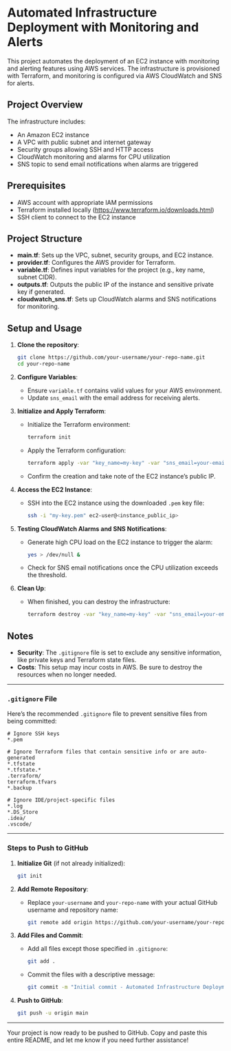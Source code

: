
# Automated Infrastructure Deployment with Monitoring and Alerts

This project automates the deployment of an EC2 instance with monitoring and alerting features using AWS services. 
The infrastructure is provisioned with Terraform, and monitoring is configured via AWS CloudWatch and SNS for alerts.

## Project Overview

The infrastructure includes:
- An Amazon EC2 instance
- A VPC with public subnet and internet gateway
- Security groups allowing SSH and HTTP access
- CloudWatch monitoring and alarms for CPU utilization
- SNS topic to send email notifications when alarms are triggered

## Prerequisites

- AWS account with appropriate IAM permissions
- Terraform installed locally (https://www.terraform.io/downloads.html)
- SSH client to connect to the EC2 instance

## Project Structure

- **main.tf**: Sets up the VPC, subnet, security groups, and EC2 instance.
- **provider.tf**: Configures the AWS provider for Terraform.
- **variable.tf**: Defines input variables for the project (e.g., key name, subnet CIDR).
- **outputs.tf**: Outputs the public IP of the instance and sensitive private key if generated.
- **cloudwatch_sns.tf**: Sets up CloudWatch alarms and SNS notifications for monitoring.

## Setup and Usage

1. **Clone the repository**:
   ```bash
   git clone https://github.com/your-username/your-repo-name.git
   cd your-repo-name
   ```

2. **Configure Variables**:
   - Ensure `variable.tf` contains valid values for your AWS environment.
   - Update `sns_email` with the email address for receiving alerts.

3. **Initialize and Apply Terraform**:
   - Initialize the Terraform environment:
     ```bash
     terraform init
     ```
   - Apply the Terraform configuration:
     ```bash
     terraform apply -var "key_name=my-key" -var "sns_email=your-email@example.com"
     ```
   - Confirm the creation and take note of the EC2 instance’s public IP.

4. **Access the EC2 Instance**:
   - SSH into the EC2 instance using the downloaded `.pem` key file:
     ```bash
     ssh -i "my-key.pem" ec2-user@<instance_public_ip>
     ```

5. **Testing CloudWatch Alarms and SNS Notifications**:
   - Generate high CPU load on the EC2 instance to trigger the alarm:
     ```bash
     yes > /dev/null &
     ```
   - Check for SNS email notifications once the CPU utilization exceeds the threshold.

6. **Clean Up**:
   - When finished, you can destroy the infrastructure:
     ```bash
     terraform destroy -var "key_name=my-key" -var "sns_email=your-email@example.com"
     ```

## Notes

- **Security**: The `.gitignore` file is set to exclude any sensitive information, like private keys and Terraform state files.
- **Costs**: This setup may incur costs in AWS. Be sure to destroy the resources when no longer needed.

---

### `.gitignore` File

Here’s the recommended `.gitignore` file to prevent sensitive files from being committed:

```plaintext
# Ignore SSH keys
*.pem

# Ignore Terraform files that contain sensitive info or are auto-generated
*.tfstate
*.tfstate.*
.terraform/
terraform.tfvars
*.backup

# Ignore IDE/project-specific files
*.log
*.DS_Store
.idea/
.vscode/
```

---

### Steps to Push to GitHub

1. **Initialize Git** (if not already initialized):
   ```bash
   git init
   ```

2. **Add Remote Repository**:
   - Replace `your-username` and `your-repo-name` with your actual GitHub username and repository name:
     ```bash
     git remote add origin https://github.com/your-username/your-repo-name.git
     ```

3. **Add Files and Commit**:
   - Add all files except those specified in `.gitignore`:
     ```bash
     git add .
     ```
   - Commit the files with a descriptive message:
     ```bash
     git commit -m "Initial commit - Automated Infrastructure Deployment with Monitoring and Alerts"
     ```

4. **Push to GitHub**:
   ```bash
   git push -u origin main
   ```

---

Your project is now ready to be pushed to GitHub. Copy and paste this entire README, and let me know if you need further assistance!
